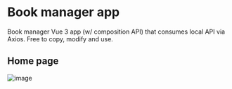 # Book manager app

Book manager Vue 3 app (w/ composition API) that consumes local API via Axios. Free to copy, modify and use.

## Home page
![image](https://github.com/davidtheweb-dev/book-manager/assets/71373942/220357fc-3d35-4c2b-9306-2e06bc270e12)
